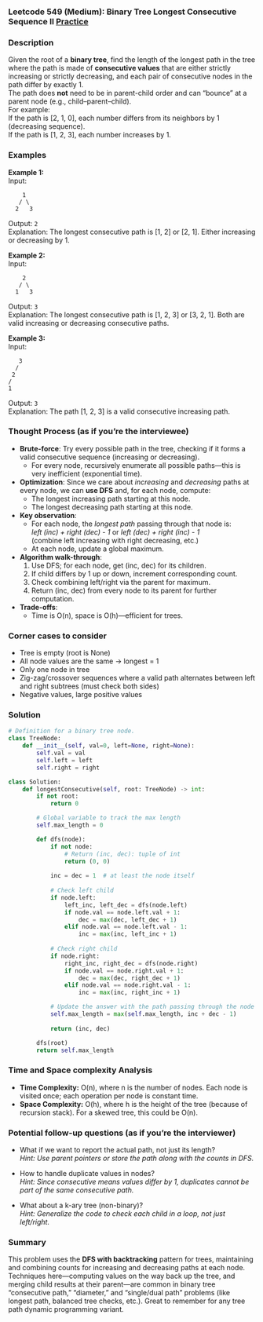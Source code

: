 ### Leetcode 549 (Medium): Binary Tree Longest Consecutive Sequence II [Practice](https://leetcode.com/problems/binary-tree-longest-consecutive-sequence-ii)

### Description  
Given the root of a **binary tree**, find the length of the longest path in the tree where the path is made of **consecutive values** that are either strictly increasing or strictly decreasing, and each pair of consecutive nodes in the path differ by exactly 1.  
The path does **not** need to be in parent-child order and can “bounce” at a parent node (e.g., child–parent–child).  
For example:  
If the path is [2, 1, 0], each number differs from its neighbors by 1 (decreasing sequence).  
If the path is [1, 2, 3], each number increases by 1.

### Examples  

**Example 1:**  
Input:  
```
    1
   / \
  2   3
```
Output: `2`  
Explanation: The longest consecutive path is [1, 2] or [2, 1]. Either increasing or decreasing by 1.

**Example 2:**  
Input:  
```
    2
   / \
  1   3
```
Output: `3`  
Explanation: The longest consecutive path is [1, 2, 3] or [3, 2, 1]. Both are valid increasing or decreasing consecutive paths.

**Example 3:**  
Input:  
```
   3
  /
 2
/
1
```
Output: `3`  
Explanation: The path [1, 2, 3] is a valid consecutive increasing path.

### Thought Process (as if you’re the interviewee)  
- **Brute-force**: Try every possible path in the tree, checking if it forms a valid consecutive sequence (increasing or decreasing).  
  - For every node, recursively enumerate all possible paths—this is very inefficient (exponential time).
- **Optimization**: Since we care about *increasing* and *decreasing* paths at every node, we can **use DFS** and, for each node, compute:  
  - The longest increasing path starting at this node.
  - The longest decreasing path starting at this node.
- **Key observation**:  
  - For each node, the *longest path* passing through that node is:  
    *left (inc) + right (dec) - 1* or *left (dec) + right (inc) - 1*  
    (combine left increasing with right decreasing, etc.)
  - At each node, update a global maximum.
- **Algorithm walk-through**:  
  1. Use DFS; for each node, get (inc, dec) for its children.
  2. If child differs by 1 up or down, increment corresponding count.
  3. Check combining left/right via the parent for maximum.
  4. Return (inc, dec) from every node to its parent for further computation.
- **Trade-offs**:  
  - Time is O(n), space is O(h)—efficient for trees.

### Corner cases to consider  
- Tree is empty (root is None)
- All node values are the same → longest = 1
- Only one node in tree
- Zig-zag/crossover sequences where a valid path alternates between left and right subtrees (must check both sides)
- Negative values, large positive values

### Solution

```python
# Definition for a binary tree node.
class TreeNode:
    def __init__(self, val=0, left=None, right=None):
        self.val = val
        self.left = left
        self.right = right

class Solution:
    def longestConsecutive(self, root: TreeNode) -> int:
        if not root:
            return 0

        # Global variable to track the max length
        self.max_length = 0

        def dfs(node):
            if not node:
                # Return (inc, dec): tuple of int
                return (0, 0)
            
            inc = dec = 1  # at least the node itself
            
            # Check left child
            if node.left:
                left_inc, left_dec = dfs(node.left)
                if node.val == node.left.val + 1:
                    dec = max(dec, left_dec + 1)
                elif node.val == node.left.val - 1:
                    inc = max(inc, left_inc + 1)
                    
            # Check right child
            if node.right:
                right_inc, right_dec = dfs(node.right)
                if node.val == node.right.val + 1:
                    dec = max(dec, right_dec + 1)
                elif node.val == node.right.val - 1:
                    inc = max(inc, right_inc + 1)

            # Update the answer with the path passing through the node
            self.max_length = max(self.max_length, inc + dec - 1)
            
            return (inc, dec)

        dfs(root)
        return self.max_length
```

### Time and Space complexity Analysis  

- **Time Complexity:** O(n), where n is the number of nodes. Each node is visited once; each operation per node is constant time.
- **Space Complexity:** O(h), where h is the height of the tree (because of recursion stack). For a skewed tree, this could be O(n).

### Potential follow-up questions (as if you’re the interviewer)  

- What if we want to report the actual path, not just its length?  
  *Hint: Use parent pointers or store the path along with the counts in DFS.*

- How to handle duplicate values in nodes?  
  *Hint: Since consecutive means values differ by 1, duplicates cannot be part of the same consecutive path.*

- What about a k-ary tree (non-binary)?  
  *Hint: Generalize the code to check each child in a loop, not just left/right.*

### Summary
This problem uses the **DFS with backtracking** pattern for trees, maintaining and combining counts for increasing and decreasing paths at each node. Techniques here—computing values on the way back up the tree, and merging child results at their parent—are common in binary tree “consecutive path,” “diameter,” and “single/dual path” problems (like longest path, balanced tree checks, etc.). Great to remember for any tree path dynamic programming variant.